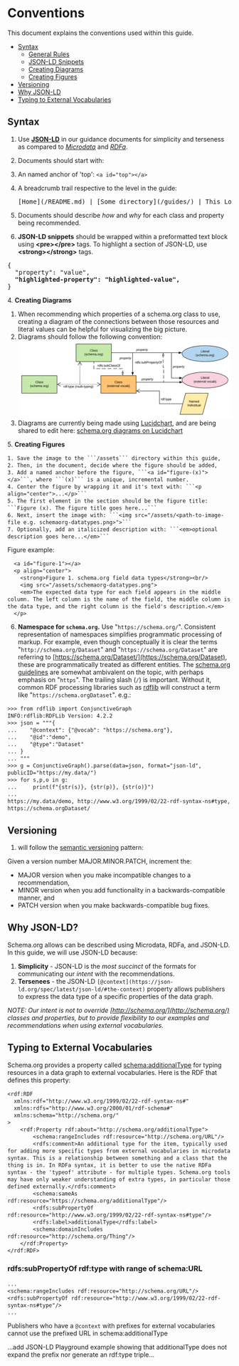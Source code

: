 # Conventions #

This document explains the conventions used within this guide.

* [Syntax](#syntax)
    * [General Rules](#syntax)
    * [JSON-LD Snippets](#syntax-snippets)
    * [Creating Diagrams](#syntax-diagrams)
    * [Creating Figures](#syntax-figures)
* [Versioning](#versioning)
* [Why JSON-LD](#why-jsonld)
* [Typing to External Vocabularies](#external-vocab-typing)

<a id="syntax"></a>
## Syntax ##

1. Use **[JSON-LD](https://json-ld.org/)** in our guidance documents for simplicity and terseness as compared to *[Microdata](https://www.w3.org/TR/microdata/)* and *[RDFa](https://rdfa.info/)*.
2. Documents should start with:
  1. An named anchor of 'top': ```<a id="top"></a>```
  2. A breadcrumb trail respective to the level in the guide:  
  
     <pre>[Home](/README.md) | [Some directory](/guides/<dir-name>) | This Location in the guide</pre>

2. Documents should describe *how* and *why* for each class and property being recommended.
<a id="syntax-snippets"></a>
3. **JSON-LD snippets** should be wrapped within a preformatted text block using **&lt;pre&gt;&lt;/pre&gt;** tags. To highlight a section of JSON-LD, use **&lt;strong&gt;&lt;/strong&gt;** tags.

<pre>
{
  "property": "value",
  <strong>"highlighted-property": "highlighted-value",</strong>
}
</pre>

<a id="syntax-diagrams"></a>
4. **Creating Diagrams**

  1. When recommending which properties of a schema.org class to use, creating a diagram of the connections between those resources and literal values can be helpful for visualizing the big picture.
  2. Diagrams should follow the following convention:
  [![Graphical Notation](/assets/diagrams/graphical-notation.svg "Graphical Notation")](#)
  3. Diagrams are currently being made using [Lucidchart](https://www.lucidchart.com), and are being shared to edit here: [schema.org diagrams on Lucidchart](https://www.lucidchart.com/documents#docs?folder_id=170151578&browser=icon&sort=saved-desc)

<a id="syntax-figures"></a>
5. **Creating Figures**

    1. Save the image to the ```/assets``` directory within this guide,
    2. Then, in the document, decide where the figure should be added,
    3. Add a named anchor before the figure, ```<a id="figure-(x)"></a>```, where ```(x)``` is a unique, incremental number.
    4. Center the figure by wrapping it and it's text with: ```<p align="center">...</p>```
    5. The first element in the section should be the figure title: ```Figure (x). The figure title goes here...```
    6. Next, insert the image with: ```<img src="/assets/<path-to-image-file e.g. schemaorg-datatypes.png>">```
    7. Optionally, add an italicized description with: ```<em>optional description goes here...</em>```

Figure example: 
```
  <a id="figure-1"></a>
  <p align="center">
    <strong>Figure 1. schema.org field data types</strong><br/>
    <img src="/assets/schemaorg-datatypes.png">
    <em>The expected data type for each field appears in the middle column. The left column is the name of the field, the middle column is the data type, and the right column is the field's description.</em>
  </p>
```

6. **Namespace for `schema.org`.** Use "`https://schema.org/`". Consistent representation of namespaces simplifies programmatic processing of markup. For example, even though conceptually it is clear the terms "`http://schema.org/Dataset`" and "`https://schema.org/Dataset`" are referring to [https://schema.org/Dataset/](https://schema.org/Dataset), these are programmatically treated as different entities. The [schema.org guidelines](https://schema.org/docs/faq.html#19) are somewhat ambivalent on the topic, with perhaps emphasis on "`https`". The trailing slash (`/`) is important. Without it, common RDF processing libraries such as [rdflib](https://rdflib.readthedocs.io/en/stable/) will construct a term like "`https://schema.orgDataset`". e.g.:

```
>>> from rdflib import ConjunctiveGraph
INFO:rdflib:RDFLib Version: 4.2.2
>>> json = """{
...    "@context": {"@vocab": "https://schema.org"},
...    "@id":"demo",
...    "@type":"Dataset"
... }
... """
>>> g = ConjunctiveGraph().parse(data=json, format="json-ld", publicID="https://my.data/")
>>> for s,p,o in g:
...     print(f"{str(s)}, {str(p)}, {str(o)}")
...
https://my.data/demo, http://www.w3.org/1999/02/22-rdf-syntax-ns#type, https://schema.orgDataset/
```


<a id="versioning"></a>
## Versioning ##

1.  will follow the [semantic versioning](https://semver.org/) pattern:

Given a version number MAJOR.MINOR.PATCH, increment the:

  * MAJOR version when you make incompatible changes to a recommendation,
  * MINOR version when you add functionality in a backwards-compatible manner, and
  * PATCH version when you make backwards-compatible bug fixes.

<a id="why-jsonld"></a>
## Why JSON-LD? ##

Schema.org allows can be described using Microdata, RDFa, and JSON-LD. In this guide, we will use JSON-LD because:

1. **Simplicity** - JSON-LD is the *most succinct* of the formats for communicating our *intent* with the recommendations.
2. **Tersenees** - the JSON-LD ```[@context](https://json-ld.org/spec/latest/json-ld/#the-context)``` property allows publishers to express the data type of a specific properties of the data graph. 

*NOTE: Our intent is not to override [http://schema.org/](http://schema.org/) classes and properties, but to provide flexibility to our examples and recommendations when using external vocabularies.*


<a id="external-vocab-typing"></a>
## Typing to External Vocabularies ##

Schema.org provides a property called [schema:additionalType](http://schema.org/additionalType) for typing resources in a data graph to external vocabularies. Here is the RDF that defines this property:

```
<rdf:RDF
  xmlns:rdf="http://www.w3.org/1999/02/22-rdf-syntax-ns#"
  xmlns:rdfs="http://www.w3.org/2000/01/rdf-schema#"
  xmlns:schema="http://schema.org/"
>
    <rdf:Property rdf:about="http://schema.org/additionalType">
        <schema:rangeIncludes rdf:resource="http://schema.org/URL"/>
        <rdfs:comment>An additional type for the item, typically used for adding more specific types from external vocabularies in microdata syntax. This is a relationship between something and a class that the thing is in. In RDFa syntax, it is better to use the native RDFa syntax - the 'typeof' attribute - for multiple types. Schema.org tools may have only weaker understanding of extra types, in particular those defined externally.</rdfs:comment>
        <schema:sameAs rdf:resource="https://schema.org/additionalType"/>
        <rdfs:subPropertyOf rdf:resource="http://www.w3.org/1999/02/22-rdf-syntax-ns#type"/>
        <rdfs:label>additionalType</rdfs:label>
        <schema:domainIncludes rdf:resource="http://schema.org/Thing"/>
    </rdf:Property>
</rdf:RDF>
```

### rdfs:subPropertyOf rdf:type with range of schema:URL ###

```
...
<schema:rangeIncludes rdf:resource="http://schema.org/URL"/>
<rdfs:subPropertyOf rdf:resource="http://www.w3.org/1999/02/22-rdf-syntax-ns#type"/>
...
```

Publishers who have a ```@context``` with prefixes for external vocabularies cannot use the prefixed URL in schema:additionalType

...add JSON-LD Playground example showing that additionalType does not expand the prefix nor generate an rdf:type triple...
 
